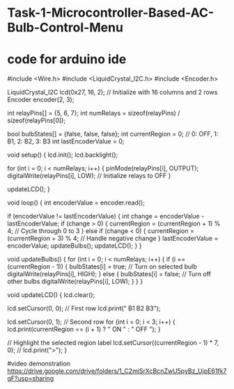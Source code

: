 # Task-1-Microcontroller-Based-AC-Bulb-Control-Menu


# code for arduino ide
#include <Wire.h>
#include <LiquidCrystal_I2C.h>
#include <Encoder.h>

LiquidCrystal_I2C lcd(0x27, 16, 2);  // Initialize with 16 columns and 2 rows
Encoder encoder(2, 3);

int relayPins[] = {5, 6, 7};
int numRelays = sizeof(relayPins) / sizeof(relayPins[0]);

bool bulbStates[] = {false, false, false};
int currentRegion = 0;  // 0: OFF, 1: B1, 2: B2, 3: B3
int lastEncoderValue = 0;

void setup() {
  lcd.init();
  lcd.backlight();
  
  for (int i = 0; i < numRelays; i++) {
    pinMode(relayPins[i], OUTPUT);
    digitalWrite(relayPins[i], LOW);  // Initialize relays to OFF
  }
  
  updateLCD();
}

void loop() {
  int encoderValue = encoder.read();

  if (encoderValue != lastEncoderValue) {
    int change = encoderValue - lastEncoderValue;
    if (change > 0) {
      currentRegion = (currentRegion + 1) % 4;  // Cycle through 0 to 3
    } else if (change < 0) {
      currentRegion = (currentRegion + 3) % 4;  // Handle negative change
    }
    lastEncoderValue = encoderValue;
    updateBulbs();
    updateLCD();
  }
}

void updateBulbs() {
  for (int i = 0; i < numRelays; i++) {
    if (i == (currentRegion - 1)) {
      bulbStates[i] = true;  // Turn on selected bulb
      digitalWrite(relayPins[i], HIGH);
    } else {
      bulbStates[i] = false;  // Turn off other bulbs
      digitalWrite(relayPins[i], LOW);
    }
  }
}

void updateLCD() {
  lcd.clear();
  
  lcd.setCursor(0, 0);  // First row
  lcd.print(" B1    B2    B3");

  lcd.setCursor(0, 1);  // Second row
  for (int i = 0; i < 3; i++) {
    lcd.print(currentRegion == (i + 1) ? " ON " : " OFF ");
  }
  
  // Highlight the selected region label
  lcd.setCursor((currentRegion - 1) * 7, 0);
 // lcd.print(">");
}


#video demonstration
https://drive.google.com/drive/folders/1_C2miSrXcBcnZwU5pyBz_UjpE61fk7qF?usp=sharing
